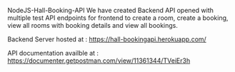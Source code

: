 NodeJS-Hall-Booking-API
We have created Backend API opened with multiple test API endpoints for frontend to create a room, create a booking, view all rooms with booking details and view all bookings.

Backend Server hosted at : https://hall-bookingapi.herokuapp.com/

API documentation availble at : https://documenter.getpostman.com/view/11361344/TVeiEr3h